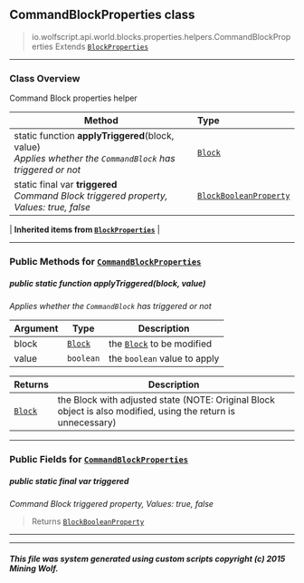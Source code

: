 ## CommandBlockProperties __class__

>io.wolfscript.api.world.blocks.properties.helpers.CommandBlockProperties
>Extends [`BlockProperties`](BlockProperties.md)

---

### Class Overview

Command Block properties helper

Method | Type   
--- | :--- 
static function __applyTriggered__(block, value) <br> _Applies whether the `CommandBlock` has triggered or not_ | [`Block`](../../Block.md)
static final var __triggered__ <br> _Command Block triggered property, Values: true, false_ | [`BlockBooleanProperty`](../BlockBooleanProperty.md)
 |
__Inherited items from [`BlockProperties`](BlockProperties.md)__ |





---


### Public Methods for [`CommandBlockProperties`](CommandBlockProperties.md)

##### <a id='applytriggered'></a>public static function __applyTriggered__(block, value)

_Applies whether the `CommandBlock` has triggered or not_

Argument | Type | Description  
--- | --- | --- 
block | [`Block`](../../Block.md) | the [`Block`](../../Block.md) to be modified
value | `boolean` | the `boolean` value to apply

Returns | Description
--- | --- 
[`Block`](../../Block.md) | the Block with adjusted state (NOTE: Original Block object is also modified, using the return is unnecessary)


---

### Public Fields for [`CommandBlockProperties`](CommandBlockProperties.md)

##### <a id='triggered'></a>public static final var __triggered__

_Command Block triggered property, Values: true, false_

>Returns
>  [`BlockBooleanProperty`](../BlockBooleanProperty.md)

---


---


##### This file was system generated using custom scripts copyright (c) 2015 Mining Wolf.
	

